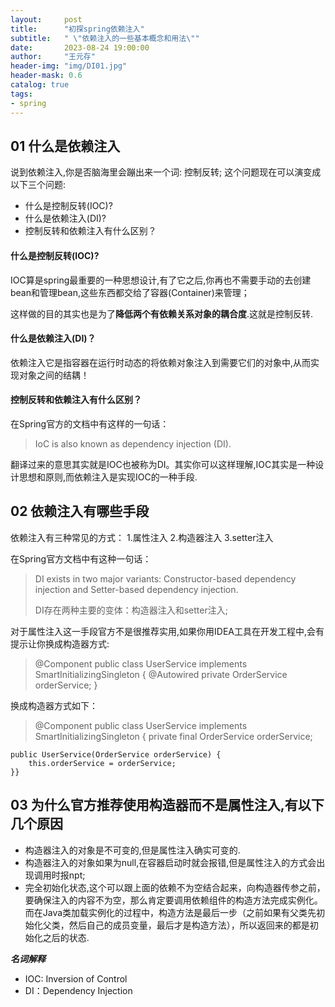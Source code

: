 ```yaml
---
layout:     post
title:      "初探spring依赖注入"
subtitle:   " \"依赖注入的一些基本概念和用法\""
date:       2023-08-24 19:00:00
author:     "王元存"
header-img: "img/DI01.jpg"
header-mask: 0.6
catalog: true
tags:
- spring
---
```


01 什么是依赖注入
------
说到依赖注入,你是否脑海里会蹦出来一个词: 控制反转; 这个问题现在可以演变成以下三个问题:
- 什么是控制反转(IOC)?
- 什么是依赖注入(DI)?
- 控制反转和依赖注入有什么区别？

#### 什么是控制反转(IOC)?

IOC算是spring最重要的一种思想设计,有了它之后,你再也不需要手动的去创建bean和管理bean,这些东西都交给了容器(Container)来管理；

这样做的目的其实也是为了**降低两个有依赖关系对象的耦合度**.这就是控制反转.

#### 什么是依赖注入(DI)？

依赖注入它是指容器在运行时动态的将依赖对象注入到需要它们的对象中,从而实现对象之间的结耦！

#### 控制反转和依赖注入有什么区别？

在Spring官方的文档中有这样的一句话：
> IoC is also known as dependency injection (DI).

翻译过来的意思其实就是IOC也被称为DI。其实你可以这样理解,IOC其实是一种设计思想和原则,而依赖注入是实现IOC的一种手段.

02 依赖注入有哪些手段
------

依赖注入有三种常见的方式：
1.属性注入
2.构造器注入
3.setter注入

在Spring官方文档中有这种一句话：
> DI exists in two major variants: Constructor-based dependency injection and Setter-based dependency injection.
> 
> DI存在两种主要的变体：构造器注入和setter注入;

对于属性注入这一手段官方不是很推荐实用,如果你用IDEA工具在开发工程中,会有提示让你换成构造器方式:
> @Component
public class UserService implements SmartInitializingSingleton {
@Autowired
private  OrderService orderService;
}

换成构造器方式如下：
> @Component
public class UserService implements SmartInitializingSingleton {
private final OrderService orderService;

	public UserService(OrderService orderService) {
		this.orderService = orderService;
	}}

03 为什么官方推荐使用构造器而不是属性注入,有以下几个原因
------

- 构造器注入的对象是不可变的,但是属性注入确实可变的.
- 构造器注入的对象如果为null,在容器启动时就会报错,但是属性注入的方式会出现调用时报npt;
- 完全初始化状态,这个可以跟上面的依赖不为空结合起来，向构造器传参之前，要确保注入的内容不为空，那么肯定要调用依赖组件的构造方法完成实例化。而在Java类加载实例化的过程中，构造方法是最后一步（之前如果有父类先初始化父类，然后自己的成员变量，最后才是构造方法），所以返回来的都是初始化之后的状态.


















***名词解释***
- IOC: Inversion of Control
- DI：Dependency Injection

